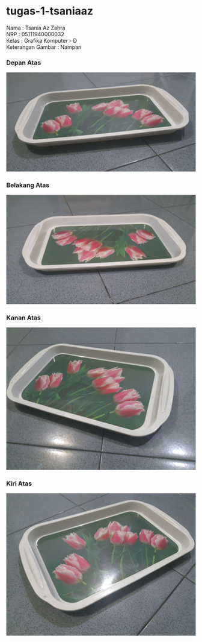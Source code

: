 # tugas-1-tsaniaaz

Nama                : Tsania Az Zahra <br/>
NRP                 : 05111940000032 <br/>
Kelas               : Grafika Komputer - D <br/>
Keterangan Gambar   : Nampan


### Depan Atas
![alt text](https://github.com/cg2021d/tugas-1-tsaniaaz/blob/main/depan-atas.jpg)
### Belakang Atas
![alt text](https://github.com/cg2021d/tugas-1-tsaniaaz/blob/main/belakang-atas.jpg)
### Kanan Atas
![alt text](https://github.com/cg2021d/tugas-1-tsaniaaz/blob/main/kanan-atas.jpg)
### Kiri Atas
![alt text](https://github.com/cg2021d/tugas-1-tsaniaaz/blob/main/kiri-atas.jpg)
